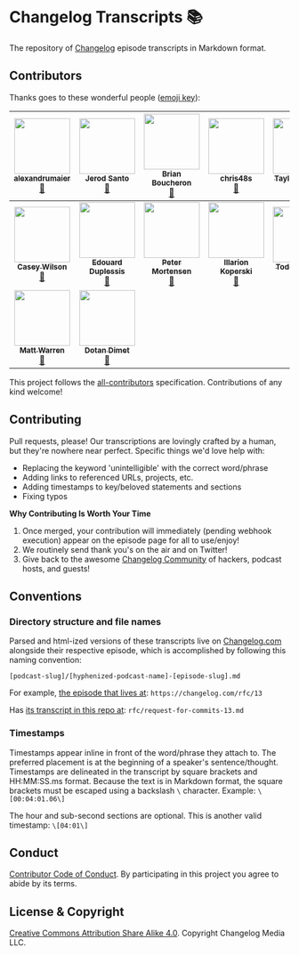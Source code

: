 # Changelog Transcripts 📚

The repository of [Changelog](https://changelog.com) episode transcripts in Markdown format.

## Contributors

Thanks goes to these wonderful people ([emoji key](https://github.com/kentcdodds/all-contributors#emoji-key)):

<!-- ALL-CONTRIBUTORS-LIST:START - Do not remove or modify this section -->
<!-- prettier-ignore -->
| [<img src="https://avatars1.githubusercontent.com/u/30497622?v=4" width="100px;"/><br /><sub><b>alexandrumaier</b></sub>](https://github.com/alexandrumaier)<br />[📖](https://github.com/thechangelog/transcripts/commits?author=alexandrumaier "Documentation") | [<img src="https://avatars0.githubusercontent.com/u/8212?v=4" width="100px;"/><br /><sub><b>Jerod Santo</b></sub>](https://jerodsanto.net)<br />[📖](https://github.com/thechangelog/transcripts/commits?author=jerodsanto "Documentation") | [<img src="https://avatars3.githubusercontent.com/u/170997?v=4" width="100px;"/><br /><sub><b>Brian Boucheron</b></sub>](http://boucheron.org/brian)<br />[📖](https://github.com/thechangelog/transcripts/commits?author=beardicus "Documentation") | [<img src="https://avatars1.githubusercontent.com/u/6025893?v=4" width="100px;"/><br /><sub><b>chris48s</b></sub>](https://github.com/chris48s)<br />[📖](https://github.com/thechangelog/transcripts/commits?author=chris48s "Documentation") | [<img src="https://avatars3.githubusercontent.com/u/5394188?v=4" width="100px;"/><br /><sub><b>Taylor Murphy</b></sub>](http://www.tayloramurphy.com)<br />[📖](https://github.com/thechangelog/transcripts/commits?author=tayloramurphy "Documentation") | [<img src="https://avatars1.githubusercontent.com/u/3299815?v=4" width="100px;"/><br /><sub><b>ComodoHacker</b></sub>](https://github.com/ComodoHacker)<br />[📖](https://github.com/thechangelog/transcripts/commits?author=ComodoHacker "Documentation") | [<img src="https://avatars1.githubusercontent.com/u/60756?v=4" width="100px;"/><br /><sub><b>Peter Merikan</b></sub>](https://github.com/merikan)<br />[📖](https://github.com/thechangelog/transcripts/commits?author=merikan "Documentation") |
| :---: | :---: | :---: | :---: | :---: | :---: | :---: |
| [<img src="https://avatars3.githubusercontent.com/u/69193?v=4" width="100px;"/><br /><sub><b>Casey Wilson</b></sub>](http://www.caseyw.com)<br />[📖](https://github.com/thechangelog/transcripts/commits?author=caseyw "Documentation") | [<img src="https://avatars1.githubusercontent.com/u/398245?v=4" width="100px;"/><br /><sub><b>Edouard Duplessis</b></sub>](http://eduplessis.com)<br />[📖](https://github.com/thechangelog/transcripts/commits?author=eduplessis "Documentation") | [<img src="https://avatars0.githubusercontent.com/u/2476480?v=4" width="100px;"/><br /><sub><b>Peter Mortensen</b></sub>](http://pmortensen.eu/)<br />[📖](https://github.com/thechangelog/transcripts/commits?author=PeterMortensen "Documentation") | [<img src="https://avatars2.githubusercontent.com/u/5012724?v=4" width="100px;"/><br /><sub><b>Illarion Koperski</b></sub>](https://www.illarionvk.com)<br />[📖](https://github.com/thechangelog/transcripts/commits?author=illarionvk "Documentation") | [<img src="https://avatars3.githubusercontent.com/u/299842?v=4" width="100px;"/><br /><sub><b>Todd Gamblin</b></sub>](http://tgamblin.github.io)<br />[📖](https://github.com/thechangelog/transcripts/commits?author=tgamblin "Documentation") | [<img src="https://avatars0.githubusercontent.com/u/59866?v=4" width="100px;"/><br /><sub><b>Todd Rafferty</b></sub>](http://web-rat.com/)<br />[📖](https://github.com/thechangelog/transcripts/commits?author=webRat "Documentation") | [<img src="https://avatars3.githubusercontent.com/u/1924134?v=4" width="100px;"/><br /><sub><b>Dmitri Shuralyov</b></sub>](https://dmitri.shuralyov.com)<br />[📖](https://github.com/thechangelog/transcripts/commits?author=shurcooL "Documentation") |
| [<img src="https://avatars3.githubusercontent.com/u/157298?v=4" width="100px;"/><br /><sub><b>Matt Warren</b></sub>](http://www.mattwarren.org)<br />[📖](https://github.com/thechangelog/transcripts/commits?author=mattwarren "Documentation") | [<img src="https://avatars2.githubusercontent.com/u/95891?v=4" width="100px;"/><br /><sub><b>Dotan Dimet</b></sub>](http://corky.net/dotan)<br />[📖](https://github.com/thechangelog/transcripts/commits?author=dotandimet "Documentation") |
<!-- ALL-CONTRIBUTORS-LIST:END -->

This project follows the [all-contributors](https://github.com/kentcdodds/all-contributors) specification. Contributions of any kind welcome!

## Contributing

Pull requests, please! Our transcriptions are lovingly crafted by a human, but they're nowhere near perfect. Specific things we'd love help with:

- Replacing the keyword 'unintelligible' with the correct word/phrase
- Adding links to referenced URLs, projects, etc.
- Adding timestamps to key/beloved statements and sections
- Fixing typos

**Why Contributing Is Worth Your Time**

1. Once merged, your contribution will immediately (pending webhook execution) appear on the episode page for all to use/enjoy!
2. We routinely send thank you's on the air and on Twitter!
3. Give back to the awesome [Changelog Community](https://changelog.com/community) of hackers, podcast hosts, and guests!

## Conventions

### Directory structure and file names

Parsed and html-ized versions of these transcripts live on [Changelog.com](https://changelog.com) alongside their respective episode, which is accomplished by following this naming convention:

`[podcast-slug]/[hyphenized-podcast-name]-[episode-slug].md`

For example, [the episode that lives at](https://changelog.com/rfc/13): `https://changelog.com/rfc/13`

Has [its transcript in this repo at](https://github.com/thechangelog/transcripts/rfc/request-for-commits-13.md): `rfc/request-for-commits-13.md`

### Timestamps

Timestamps appear inline in front of the word/phrase they attach to. The preferred placement is at the beginning of a speaker's sentence/thought. Timestamps are delineated in the transcript by square brackets and HH:MM:SS.ms format. Because the text is in Markdown format, the square brackets must be escaped using a backslash `\` character. Example: `\[00:04:01.06\]`

The hour and sub-second sections are optional. This is another valid timestamp: `\[04:01\]`

## Conduct

[Contributor Code of Conduct](https://changelog.com/coc). By participating in this project you agree to abide by its terms.

## License & Copyright

[Creative Commons Attribution Share Alike 4.0](https://creativecommons.org/licenses/by-sa/4.0/). Copyright Changelog Media LLC.
